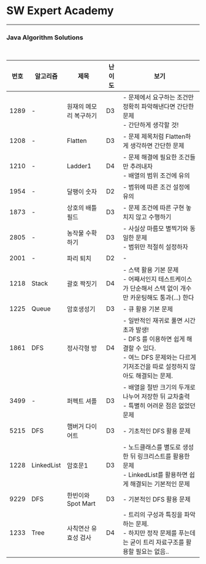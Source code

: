 # SW Expert Academy

----

### Java Algorithm Solutions

<br>


| 번호 | 알고리즘   | 제목                   | 난이도 | 보기                                                         |
| ---- | ---------- | ---------------------- | ------ | ------------------------------------------------------------ |
| 1289 | -          | 원재의 메모리 복구하기 | D3     | - 문제에서 요구하는 조건만 정확히 파악해낸다면 간단한 문제<br />- 간단하게 생각할 것! |
| 1208 | -          | Flatten                | D3     | - 문제 제목처럼 Flatten하게 생각하면 간단한 문제             |
| 1210 | -          | Ladder1                | D4     | - 문제 해결에 필요한 조건들만 추려내자<br />- 배열의 범위 조건에 유의 |
| 1954 | -          | 달팽이 숫자            | D2     | - 범위에 따른 조건 설정에 유의                               |
| 1873 | -          | 상호의 배틀필드        | D3     | - 문제 조건에 따른 구현 놓치지 않고 수행하기                 |
| 2805 | -          | 농작물 수확하기        | D3     | - 사실상 마름모 별찍기와 동일한 문제<br />- 범위만 적절히 설정하자 |
| 2001 | -          | 파리 퇴치              | D2     | -                                                            |
| 1218 | Stack      | 괄호 짝짓기            | D4     | - 스택 활용 기본 문제<br />- 어째서인지 테스트케이스가 단순해서 스택 없이 개수만 카운팅해도 통과(...) 한다 |
| 1225 | Queue      | 암호생성기             | D3     | - 큐 활용 기본 문제                                          |
| 1861 | DFS        | 정사각형 방            | D4     | - 일반적인 재귀로 풀면 시간초과 발생!<br />- DFS 를 이용하면 쉽게 해결할 수 있다.<br />- 여느 DFS 문제와는 다르게 기저조건을 따로 설정하지 않아도 해결되는 문제. |
| 3499 | -          | 퍼펙트 셔플            | D3     | - 배열을 절반 크기의 두개로 나누어 저장한 뒤 교차출력<br />- 특별히 어려운 점은 없었던 문제 |
| 5215 | DFS        | 햄버거 다이어트        | D3     | - 기초적인 DFS 활용 문제                                     |
| 1228 | LinkedList | 암호문1                | D3     | - 노드클래스를 별도로 생성한 뒤 링크리스트를 활용한 문제<br />- LinkedList를 활용하면 쉽게 해결되는 기본적인 문제 |
| 9229 | DFS        | 한빈이와 Spot Mart     | D3     | - 기본적인 DFS 활용 문제                                     |
| 1233 | Tree       | 사칙연산 유효성 검사   | D4     | - 트리의 구성과 특징을 파악하는 문제.<br />- 하지만 정작 문제를 푸는데는 굳이 트리 자료구조를 활용할 필요는 없음.. |

